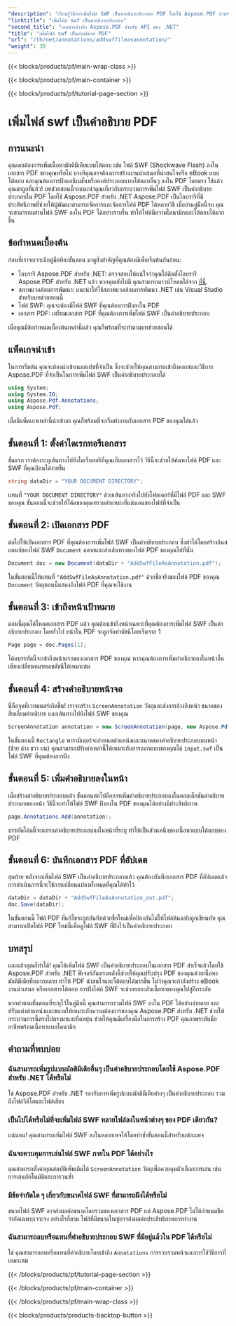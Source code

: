 ```yaml
---
"description": "เรียนรู้วิธีการเพิ่มไฟล์ SWF เป็นคำอธิบายประกอบ PDF โดยใช้ Aspose.PDF สำหรับ .NET ปรับปรุง PDF ของคุณด้วยเนื้อหามัลติมีเดียแบบโต้ตอบผ่านบทช่วยสอนโดยละเอียดนี้"
"linktitle": "เพิ่มไฟล์ swf เป็นคำอธิบายประกอบ"
"second_title": "เอกสารอ้างอิง Aspose.PDF สำหรับ API ของ .NET"
"title": "เพิ่มไฟล์ swf เป็นคำอธิบาย PDF"
"url": "/th/net/annotations/addswffileasannotation/"
"weight": 30
---
```


{{< blocks/products/pf/main-wrap-class >}}

{{< blocks/products/pf/main-container >}}

{{< blocks/products/pf/tutorial-page-section >}}

# เพิ่มไฟล์ swf เป็นคำอธิบาย PDF

## การแนะนำ

คุณเคยต้องการเพิ่มเนื้อหามัลติมีเดียแบบโต้ตอบ เช่น ไฟล์ SWF (Shockwave Flash) ลงในเอกสาร PDF ของคุณหรือไม่ บางทีคุณอาจต้องการสร้างงานนำเสนอที่น่าสนใจหรือ eBook แบบโต้ตอบ และคุณต้องการฝังแอนิเมชั่นหรือองค์ประกอบแบบโต้ตอบอื่นๆ ลงใน PDF โดยตรง ใช่แล้ว คุณมาถูกที่แล้ว! บทช่วยสอนนี้จะแนะนำคุณเกี่ยวกับกระบวนการเพิ่มไฟล์ SWF เป็นคำอธิบายประกอบใน PDF โดยใช้ Aspose.PDF สำหรับ .NET Aspose.PDF เป็นไลบรารีที่มีประสิทธิภาพที่ช่วยให้ผู้พัฒนาสามารถจัดการและจัดการไฟล์ PDF ได้หลายวิธี เมื่ออ่านคู่มือนี้จบ คุณจะสามารถผสานไฟล์ SWF ลงใน PDF ได้อย่างราบรื่น ทำให้ไฟล์มีความไดนามิกและโต้ตอบได้มากขึ้น

## ข้อกำหนดเบื้องต้น

ก่อนที่เราจะเจาะลึกคู่มือทีละขั้นตอน มาดูสิ่งสำคัญที่คุณต้องมีเพื่อเริ่มต้นกันก่อน:

- ไลบรารี Aspose.PDF สำหรับ .NET: ตรวจสอบให้แน่ใจว่าคุณได้ติดตั้งไลบรารี Aspose.PDF สำหรับ .NET แล้ว หากคุณยังไม่มี คุณสามารถดาวน์โหลดได้จาก [ที่นี่](https://releases-aspose.com/pdf/net/).
- สภาพแวดล้อมการพัฒนา: แนะนำให้ใช้สภาพแวดล้อมการพัฒนา .NET เช่น Visual Studio สำหรับบทช่วยสอนนี้
- ไฟล์ SWF: คุณจะต้องมีไฟล์ SWF ที่คุณต้องการฝังลงใน PDF
- เอกสาร PDF: เตรียมเอกสาร PDF ที่คุณต้องการเพิ่มไฟล์ SWF เป็นคำอธิบายประกอบ

เมื่อคุณมีข้อกำหนดเบื้องต้นเหล่านี้แล้ว คุณก็พร้อมที่จะทำตามบทช่วยสอนได้

## แพ็คเกจนำเข้า

ในการเริ่มต้น คุณจะต้องนำเข้าเนมสเปซที่จำเป็น ซึ่งจะช่วยให้คุณสามารถเข้าถึงคลาสและวิธีการ Aspose.PDF ที่จำเป็นในการเพิ่มไฟล์ SWF เป็นคำอธิบายประกอบได้

```csharp
using System;
using System.IO;
using Aspose.Pdf.Annotations;
using Aspose.Pdf;
```

เมื่อมีแพ็คเกจเหล่านี้นำเข้ามา คุณก็พร้อมที่จะเริ่มทำงานกับเอกสาร PDF ของคุณได้แล้ว

## ขั้นตอนที่ 1: ตั้งค่าไดเรกทอรีเอกสาร

ขั้นแรก เราต้องระบุเส้นทางไปยังไดเร็กทอรีที่คุณเก็บเอกสารไว้ วิธีนี้จะช่วยให้ค้นหาไฟล์ PDF และ SWF ที่คุณป้อนได้ง่ายขึ้น

```csharp
string dataDir = "YOUR DOCUMENT DIRECTORY";
```

แทนที่ `"YOUR DOCUMENT DIRECTORY"` ด้วยเส้นทางจริงไปยังโฟลเดอร์ที่มีไฟล์ PDF และ SWF ของคุณ ขั้นตอนนี้จะช่วยให้โค้ดของคุณทราบตำแหน่งที่แน่นอนของไฟล์ที่จำเป็น

## ขั้นตอนที่ 2: เปิดเอกสาร PDF

ต่อไปให้เปิดเอกสาร PDF ที่คุณต้องการเพิ่มไฟล์ SWF เป็นคำอธิบายประกอบ ซึ่งทำได้โดยสร้างอินสแตนซ์ของไฟล์ SWF `Document` คลาสและส่งเส้นทางของไฟล์ PDF ของคุณไปที่นั่น

```csharp
Document doc = new Document(dataDir + "AddSwfFileAsAnnotation.pdf");
```

ในขั้นตอนนี้ให้แทนที่ `"AddSwfFileAsAnnotation.pdf"` ด้วยชื่อจริงของไฟล์ PDF ของคุณ `Document` วัตถุตอนนี้แสดงถึงไฟล์ PDF ที่คุณจะใช้งาน

## ขั้นตอนที่ 3: เข้าถึงหน้าเป้าหมาย

ตอนนี้คุณได้โหลดเอกสาร PDF แล้ว คุณต้องเข้าถึงหน้าเฉพาะที่คุณต้องการเพิ่มไฟล์ SWF เป็นคำอธิบายประกอบ โดยทั่วไป หน้าใน PDF จะถูกจัดทำดัชนีโดยเริ่มจาก 1

```csharp
Page page = doc.Pages[1];
```

โค้ดบรรทัดนี้จะเข้าถึงหน้าแรกของเอกสาร PDF ของคุณ หากคุณต้องการเพิ่มคำอธิบายลงในหน้าอื่น เพียงเปลี่ยนหมายเลขดัชนีให้เหมาะสม

## ขั้นตอนที่ 4: สร้างคำอธิบายหน้าจอ

นี่คือจุดที่เวทมนตร์เกิดขึ้น! เราจะสร้าง `ScreenAnnotation` วัตถุและส่งการอ้างอิงหน้า ขนาดของสี่เหลี่ยมคำอธิบาย และเส้นทางไปยังไฟล์ SWF ของคุณ

```csharp
ScreenAnnotation annotation = new ScreenAnnotation(page, new Aspose.Pdf.Rectangle(0, 400, 600, 700), dataDir + "input.swf");
```

ในขั้นตอนนี้ `Rectangle` พารามิเตอร์จะกำหนดตำแหน่งและขนาดของคำอธิบายประกอบบนหน้า (ซ้าย ล่าง ขวา บน) คุณสามารถปรับค่าเหล่านี้ให้เหมาะกับการออกแบบของคุณได้ `input.swf` เป็นไฟล์ SWF ที่คุณต้องการฝัง

## ขั้นตอนที่ 5: เพิ่มคำอธิบายลงในหน้า

เมื่อสร้างคำอธิบายประกอบแล้ว ขั้นตอนต่อไปคือการเพิ่มคำอธิบายประกอบลงในคอลเล็กชันคำอธิบายประกอบของหน้า วิธีนี้จะทำให้ไฟล์ SWF ฝังลงใน PDF ของคุณได้อย่างมีประสิทธิภาพ

```csharp
page.Annotations.Add(annotation);
```

บรรทัดโค้ดนี้จะแทรกคำอธิบายประกอบลงในหน้าที่ระบุ ทำให้เป็นส่วนหนึ่งของเนื้อหาแบบโต้ตอบของ PDF

## ขั้นตอนที่ 6: บันทึกเอกสาร PDF ที่อัปเดต

สุดท้าย หลังจากเพิ่มไฟล์ SWF เป็นคำอธิบายประกอบแล้ว คุณต้องบันทึกเอกสาร PDF ที่อัปเดตแล้ว การดำเนินการนี้จะใช้การเปลี่ยนแปลงทั้งหมดที่คุณได้ทำไว้

```csharp
dataDir = dataDir + "AddSwfFileAsAnnotation_out.pdf";
doc.Save(dataDir);
```

ในขั้นตอนนี้ ไฟล์ PDF ที่แก้ไขจะถูกบันทึกด้วยชื่อใหม่เพื่อป้องกันไม่ให้ไฟล์ต้นฉบับถูกเขียนทับ คุณสามารถเปิดไฟล์ PDF ใหม่นี้เพื่อดูไฟล์ SWF ที่ฝังไว้เป็นคำอธิบายประกอบ

## บทสรุป

และแล้วคุณก็ทำได้! คุณได้เพิ่มไฟล์ SWF เป็นคำอธิบายประกอบในเอกสาร PDF สำเร็จแล้วโดยใช้ Aspose.PDF สำหรับ .NET ฟีเจอร์อันทรงพลังนี้ช่วยให้คุณปรับปรุง PDF ของคุณด้วยเนื้อหามัลติมีเดียที่หลากหลาย ทำให้ PDF น่าสนใจและโต้ตอบได้มากขึ้น ไม่ว่าคุณจะกำลังสร้าง eBook งานนำเสนอ หรือเอกสารโต้ตอบ การฝังไฟล์ SWF จะช่วยยกระดับเนื้อหาของคุณไปสู่อีกระดับ

หากทำตามขั้นตอนที่ระบุไว้ในคู่มือนี้ คุณสามารถรวมไฟล์ SWF ลงใน PDF ได้อย่างง่ายดาย และปรับแต่งตำแหน่งและขนาดให้เหมาะกับความต้องการของคุณ Aspose.PDF สำหรับ .NET ช่วยให้กระบวนการนี้ตรงไปตรงมาและยืดหยุ่น ช่วยให้คุณมีเครื่องมือในการสร้าง PDF คุณภาพระดับมืออาชีพพร้อมเนื้อหาแบบไดนามิก

## คำถามที่พบบ่อย

### ฉันสามารถเพิ่มรูปแบบมัลติมีเดียอื่นๆ เป็นคำอธิบายประกอบโดยใช้ Aspose.PDF สำหรับ .NET ได้หรือไม่
ใช่ Aspose.PDF สำหรับ .NET รองรับการเพิ่มรูปแบบมัลติมีเดียต่างๆ เป็นคำอธิบายประกอบ รวมถึงไฟล์วิดีโอและไฟล์เสียง

### เป็นไปได้หรือไม่ที่จะเพิ่มไฟล์ SWF หลายไฟล์ลงในหน้าต่างๆ ของ PDF เดียวกัน?
แน่นอน! คุณสามารถเพิ่มไฟล์ SWF ลงในหลายเพจได้โดยทำซ้ำขั้นตอนนี้สำหรับแต่ละเพจ

### ฉันจะควบคุมการเล่นไฟล์ SWF ภายใน PDF ได้อย่างไร
คุณสามารถตั้งค่าคุณสมบัติเพิ่มเติมได้ `ScreenAnnotation` วัตถุเพื่อควบคุมตัวเลือกการเล่น เช่น การเล่นอัตโนมัติและการวนซ้ำ

### มีข้อจำกัดใด ๆ เกี่ยวกับขนาดไฟล์ SWF ที่สามารถฝังได้หรือไม่
ขนาดไฟล์ SWF อาจส่งผลต่อขนาดโดยรวมของเอกสาร PDF แต่ Aspose.PDF ไม่ได้กำหนดขีดจำกัดเฉพาะเจาะจง อย่างไรก็ตาม ไฟล์ที่มีขนาดใหญ่อาจส่งผลต่อประสิทธิภาพการทำงาน

### ฉันสามารถลบหรือแทนที่คำอธิบายประกอบ SWF ที่มีอยู่แล้วใน PDF ได้หรือไม่
ใช่ คุณสามารถลบหรือแทนที่คำอธิบายโดยเข้าถึง `Annotations` การรวบรวมหน้าและการใช้วิธีการที่เหมาะสม

{{< /blocks/products/pf/tutorial-page-section >}}

{{< /blocks/products/pf/main-container >}}

{{< /blocks/products/pf/main-wrap-class >}}

{{< blocks/products/products-backtop-button >}}